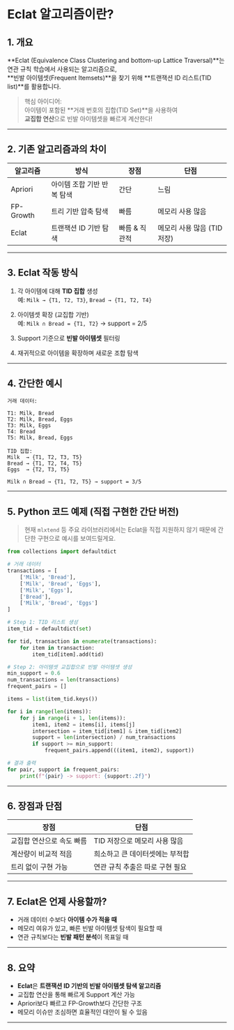# Eclat 알고리즘이란?

## 1. 개요

**Eclat (Equivalence Class Clustering and bottom-up Lattice Traversal)**는  
연관 규칙 학습에서 사용되는 알고리즘으로,  
**빈발 아이템셋(Frequent Itemsets)**을 찾기 위해 **트랜잭션 ID 리스트(TID list)**를 활용합니다.

> 핵심 아이디어:  
> 아이템이 포함된 **거래 번호의 집합(TID Set)**을 사용하여  
> **교집합 연산**으로 빈발 아이템셋을 빠르게 계산한다!

---

## 2. 기존 알고리즘과의 차이

| 알고리즘 | 방식 | 장점 | 단점 |
|----------|------|------|------|
| Apriori | 아이템 조합 기반 반복 탐색 | 간단 | 느림 |
| FP-Growth | 트리 기반 압축 탐색 | 빠름 | 메모리 사용 많음 |
| Eclat | 트랜잭션 ID 기반 탐색 | 빠름 & 직관적 | 메모리 사용 많음 (TID 저장) |

---

## 3. Eclat 작동 방식

1. 각 아이템에 대해 **TID 집합** 생성  
   예: `Milk → {T1, T2, T3}`, `Bread → {T1, T2, T4}`

2. 아이템셋 확장 (교집합 기반)  
   예: `Milk ∩ Bread = {T1, T2}` → support = 2/5

3. Support 기준으로 **빈발 아이템셋** 필터링  
4. 재귀적으로 아이템을 확장하며 새로운 조합 탐색

---

## 4. 간단한 예시

```
거래 데이터:

T1: Milk, Bread  
T2: Milk, Bread, Eggs  
T3: Milk, Eggs  
T4: Bread  
T5: Milk, Bread, Eggs

TID 집합:
Milk  → {T1, T2, T3, T5}  
Bread → {T1, T2, T4, T5}  
Eggs  → {T2, T3, T5}

Milk ∩ Bread → {T1, T2, T5} → support = 3/5
```

---

## 5. Python 코드 예제 (직접 구현한 간단 버전)

> 현재 `mlxtend` 등 주요 라이브러리에서는 Eclat을 직접 지원하지 않기 때문에 간단한 구현으로 예시를 보여드릴게요.

```python
from collections import defaultdict

# 거래 데이터
transactions = [
    ['Milk', 'Bread'],
    ['Milk', 'Bread', 'Eggs'],
    ['Milk', 'Eggs'],
    ['Bread'],
    ['Milk', 'Bread', 'Eggs']
]

# Step 1: TID 리스트 생성
item_tid = defaultdict(set)

for tid, transaction in enumerate(transactions):
    for item in transaction:
        item_tid[item].add(tid)

# Step 2: 아이템셋 교집합으로 빈발 아이템셋 생성
min_support = 0.6
num_transactions = len(transactions)
frequent_pairs = []

items = list(item_tid.keys())

for i in range(len(items)):
    for j in range(i + 1, len(items)):
        item1, item2 = items[i], items[j]
        intersection = item_tid[item1] & item_tid[item2]
        support = len(intersection) / num_transactions
        if support >= min_support:
            frequent_pairs.append(((item1, item2), support))

# 결과 출력
for pair, support in frequent_pairs:
    print(f"{pair} -> support: {support:.2f}")
```

---

## 6. 장점과 단점

| 장점 | 단점 |
|------|------|
| 교집합 연산으로 속도 빠름 | TID 저장으로 메모리 사용 많음 |
| 계산량이 비교적 적음 | 희소하고 큰 데이터셋에는 부적합 |
| 트리 없이 구현 가능 | 연관 규칙 추출은 따로 구현 필요 |

---

## 7. Eclat은 언제 사용할까?

- 거래 데이터 수보다 **아이템 수가 적을 때**  
- 메모리 여유가 있고, 빠른 빈발 아이템셋 탐색이 필요할 때  
- 연관 규칙보다는 **빈발 패턴 분석**이 목표일 때

---

## 8. 요약

- **Eclat**은 **트랜잭션 ID 기반의 빈발 아이템셋 탐색 알고리즘**
- 교집합 연산을 통해 빠르게 Support 계산 가능
- Apriori보다 빠르고 FP-Growth보다 간단한 구조
- 메모리 이슈만 조심하면 효율적인 대안이 될 수 있음

---

